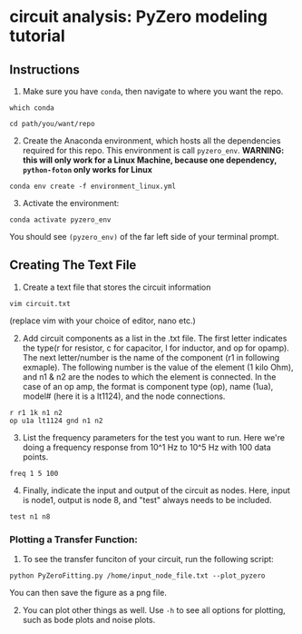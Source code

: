 # circuit analysis: PyZero modeling tutorial

## Instructions
1.  Make sure you have `conda`, then navigate to where you want the repo.
```
which conda
```
```
cd path/you/want/repo
```

2. Create the Anaconda environment, which hosts all the dependencies required for this repo. This environment is call `pyzero_env`.
**WARNING: this will only work for a Linux Machine, because one dependency, `python-foton` only works for Linux**
```
conda env create -f environment_linux.yml
```

3. Activate the environment:
```
conda activate pyzero_env
```
You should see `(pyzero_env)` of the far left side of your terminal prompt.

## Creating The Text File

1. Create a text file that stores the circuit information
```
vim circuit.txt
```
(replace vim with your choice of editor, nano etc.) 

2. Add circuit components as a list in the .txt file. The first letter indicates the type(r for resistor, c for capacitor, l for inductor, and op for opamp). The next letter/number is the name of the component (r1 in following exmaple). The following number is the value of the element (1 kilo Ohm), and n1 & n2 are the nodes to which the element is connected. In the case of an op amp, the format is component type (op), name (1ua), model# (here it is a lt1124), and the node connections. 
```
r r1 1k n1 n2
op u1a lt1124 gnd n1 n2
```

3. List the frequency parameters for the test you want to run. Here we're doing a frequency response from 10^1 Hz to 10^5 Hz with 100 data points. 
```
freq 1 5 100
```
4. Finally, indicate the input and output of the circuit as nodes. Here, input is node1, output is node 8, and "test" always needs to be included.
```
test n1 n8
```
### Plotting a Transfer Function:

1. To see the transfer funciton of your circuit, run the following script:
```
python PyZeroFitting.py /home/input_node_file.txt --plot_pyzero
```
You can then save the figure as a png file.

2. You can plot other things as well. Use `-h` to see all options for plotting, such as bode plots and noise plots. 
 

